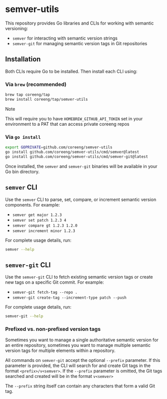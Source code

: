 # semver-utils

This repository provides Go libraries and CLIs for working with semantic versioning:

- `semver` for interacting with semantic version strings
- `semver-git` for managing semantic version tags in Git repositories

## Installation

Both CLIs require Go to be installed. Then install each CLI using:

### Via `brew` (recommended)

```bash
brew tap coreeng/tap
brew install coreeng/tap/semver-utils
```

> [!NOTE]
> This will require you to have `HOMEBREW_GITHUB_API_TOKEN` set in your environment to a PAT that can access private coreeng repos

### Via `go install`

```bash
export GOPRIVATE=github.com/coreeng/semver-utils
go install github.com/coreeng/semver-utils/cmd/semver@latest
go install github.com/coreeng/semver-utils/cmd/semver-git@latest
```

Once installed, the `semver` and `semver-git` binaries will be available in your Go bin directory.

## `semver` CLI

Use the `semver` CLI to parse, set, compare, or increment semantic version components. For example:

- `semver get major 1.2.3`
- `semver set patch 1.2.3 4`
- `semver compare gt 1.2.3 1.2.0`
- `semver increment minor 1.2.3`

For complete usage details, run:

```bash
semver --help
```

## `semver-git` CLI

Use the `semver-git` CLI to fetch existing semantic version tags or create new tags on a specific Git commit. For example:

- `semver-git fetch-tag --repo .`
- `semver-git create-tag --increment-type patch --push`

For complete usage details, run:

```bash
semver-git --help
```

### Prefixed vs. non-prefixed version tags

Sometimes you want to manage a single authoritative semantic version for an entire repository, sometimes you want to manage multiple semantic version tags for multiple elements within a repository.

All commands on `semver-git` accept the optional `--prefix` parameter. If this parameter is provided, the CLI will search for and create Git tags in the format `<prefix>/v<semver>`. If the `--prefix` parameter is omitted, the Git tags searched and created will be in the format `v<semver>`

The `--prefix` string itself can contain any characters that form a valid Git tag.

